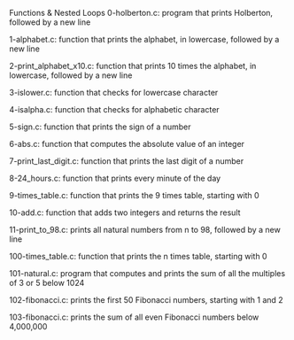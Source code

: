Functions & Nested Loops
0-holberton.c: program that prints Holberton, followed by a new line

1-alphabet.c: function that prints the alphabet, in lowercase, followed by a new line

2-print_alphabet_x10.c: function that prints 10 times the alphabet, in lowercase, followed by a new line

3-islower.c: function that checks for lowercase character

4-isalpha.c: function that checks for alphabetic character

5-sign.c: function that prints the sign of a number

6-abs.c: function that computes the absolute value of an integer

7-print_last_digit.c: function that prints the last digit of a number

8-24_hours.c: function that prints every minute of the day

9-times_table.c: function that prints the 9 times table, starting with 0

10-add.c: function that adds two integers and returns the result

11-print_to_98.c: prints all natural numbers from n to 98, followed by a new line

100-times_table.c: function that prints the n times table, starting with 0

101-natural.c: program that computes and prints the sum of all the multiples of 3 or 5 below 1024

102-fibonacci.c: prints the first 50 Fibonacci numbers, starting with 1 and 2

103-fibonacci.c: prints the sum of all even Fibonacci numbers below 4,000,000
